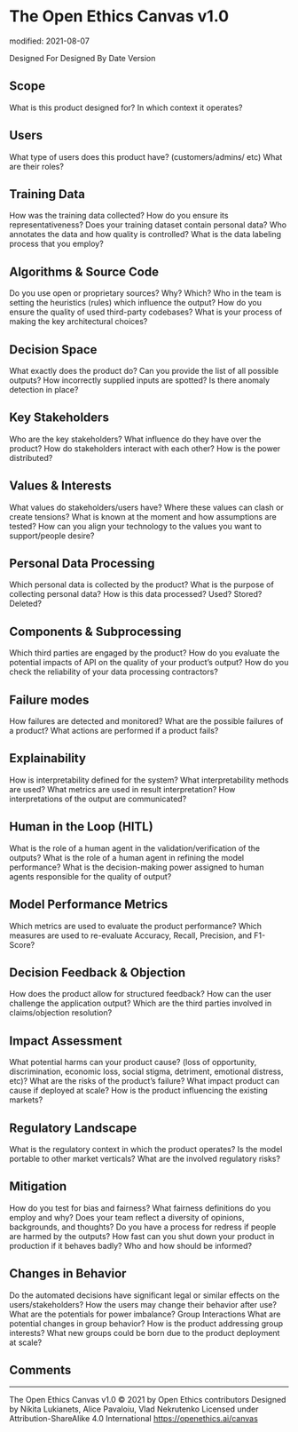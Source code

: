 # The Open Ethics Canvas v1.0
modified: 2021-08-07

Designed For
Designed By
Date
Version

## Scope
What is this product designed for?
In which context it operates?

## Users
What type of users does this product have? (customers/admins/ etc)
What are their roles?

## Training Data
How was the training data collected?
How do you ensure its representativeness?
Does your training dataset contain personal data?
Who annotates the data and how quality is controlled?
What is the data labeling process that you employ?

## Algorithms & Source Code
Do you use open or proprietary sources? Why? Which?
Who in the team is setting the heuristics (rules) which influence the output?
How do you ensure the quality of used third-party codebases?
What is your process of making the key architectural choices?

## Decision Space
What exactly does the product do?
Can you provide the list of all possible outputs?
How incorrectly supplied inputs are spotted?
Is there anomaly detection in place?

## Key Stakeholders
Who are the key stakeholders?
What influence do they have over the product?
How do stakeholders interact with each other?
How is the power distributed?

## Values & Interests
What values do stakeholders/users have?
Where these values can clash or create tensions?
What is known at the moment and how assumptions are tested?
How can you align your technology to the values you want to support/people desire?

## Personal Data Processing
Which personal data is collected by the product?
What is the purpose of collecting personal data?
How is this data processed? Used? Stored? Deleted?

## Components & Subprocessing
Which third parties are engaged by the product?
How do you evaluate the potential impacts of API on the quality of your product’s output?
How do you check the reliability of your data processing contractors?

## Failure modes
How failures are detected and monitored?
What are the possible failures of a product?
What actions are performed if a product fails?

## Explainability
How is interpretability defined for the system?
What interpretability methods are used?
What metrics are used in result interpretation?
How interpretations of the output are communicated?

## Human in the Loop (HITL)
What is the role of a human agent in the validation/verification of the outputs?
What is the role of a human agent in refining the model performance?
What is the decision-making power assigned to human agents responsible for the quality of output?

## Model Performance Metrics
Which metrics are used to evaluate the product performance?
Which measures are used to re-evaluate Accuracy, Recall, Precision, and F1- Score?

## Decision Feedback & Objection
How does the product allow for structured feedback?
How can the user challenge the application output?
Which are the third parties involved in claims/objection resolution?

## Impact Assessment
What potential harms can your product cause? (loss of opportunity, discrimination, economic loss, social stigma, detriment, emotional distress, etc)?
What are the risks of the product’s failure?
What impact product can cause if deployed at scale?
How is the product influencing the existing markets?

## Regulatory Landscape
What is the regulatory context in which the product operates?
Is the model portable to other market verticals?
What are the involved regulatory risks?

## Mitigation
How do you test for bias and fairness? What fairness definitions do you employ and why?
Does your team reflect a diversity of opinions, backgrounds, and thoughts?
Do you have a process for redress if people are harmed by the outputs?
How fast can you shut down your product in production if it behaves badly?
Who and how should be informed?

## Changes in Behavior
Do the automated decisions have significant legal or similar effects on the users/stakeholders?
How the users may change their behavior after use?
What are the potentials for power imbalance?
Group Interactions
What are potential changes in group behavior?
How is the product addressing group interests?
What new groups could be born due to the product deployment at scale?

## Comments

---

The Open Ethics Canvas v1.0 © 2021 by Open Ethics contributors
Designed by Nikita Lukianets, Alice Pavaloiu, Vlad Nekrutenko
Licensed under Attribution-ShareAlike 4.0 International
https://openethics.ai/canvas

